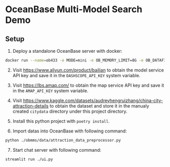 # OceanBase Multi-Model Search Demo

## Setup

1. Deploy a standalone OceanBase server with docker:

```bash
docker run --name=ob433 -e MODE=mini -e OB_MEMORY_LIMIT=8G -e OB_DATAFILE_SIZE=10G -e OB_CLUSTER_NAME=ailab2024_dbgpt -e OB_SERVER_IP=127.0.0.1 -p 2881:2881 -d quay.io/oceanbase/oceanbase-ce:4.3.3.1-101000012024102216
```

2. Visit https://www.aliyun.com/product/bailian to obtain the model service API key and save it in the `DASHSCOPE_API_KEY` system variable.

3. Visit https://lbs.amap.com/ to obtain the map service API key and save it in the `AMAP_API_KEY` system variable.

4. Visit https://www.kaggle.com/datasets/audreyhengruizhang/china-city-attraction-details to obtain the dataset and store it in the manualy created `citydata` directory under this project directory.

5. Install this python project with `poetry install`.

6. Import datas into OceanBase with following command:

```bash
python ./obmms/data/attraction_data_preprocessor.py
```

7. Start chat server with following command:

```bash
streamlit run ./ui.py
```
